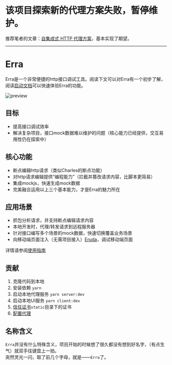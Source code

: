 # 该项目探索新的代理方案失败，暂停维护。  
推荐笔者的文章：[自集成式 HTTP 代理方案](https://hughfenghen.github.io/posts/2024/05/08/ff-proxy/)，基本实现了期望。

--- 

# Erra

Erra是一个非常便捷的http接口调试工具。阅读下文可以对Erra有一个初步了解，阅读<a href="https://hughfenghen.github.io/erra/start">启动文档</a>可以快速体验Erra的功能。  

![preview](https://raw.githubusercontent.com/hughfenghen/erra/master/preview.gif)

## 目标
- 提高接口调试效率  
- 解决复杂项目，接口mock数据难以维护的问题（核心能力已经提供，交互易用性仍在探索中）  

## 核心功能
- 断点编辑http请求（类似Charles的断点功能）  
- 对http请求编辑提供“编程能力”（拦截并篡改请求内容，比脚本更简易）  
- 集成mockjs，快速生成mock数据  
- 完美融合运用以上三个基本能力，才是Erra的魅力所在  

## 应用场景
- 抓包分析请求，并支持断点编辑请求内容  
- 本地开发时，代理/转发请求到远程服务器  
- 针对接口编写多个场景的mock数据，快速切换覆盖业务场景  
- 向移动端页面注入（无需项目接入）[Eruda](https://github.com/liriliri/eruda)，调试移动端页面  

详情请参阅<a href="https://hughfenghen.github.io/erra/guide">使用指南</a>

## 贡献
1. 克隆代码到本地
2. 安装依赖 `yarn`
3. 启动本地代理服务 `yarn server:dev`
4. 启动本地UI服务 `yarn client:dev`
5. <a href="https://hughfenghen.github.io/erra/trust-ca.html">信任证书</a>`static`目录下的证书
6. <a href="https://hughfenghen.github.io/erra/start.html#%E4%BB%A3%E7%90%86%E9%85%8D%E7%BD%AE">配置代理</a>

## 名称含义
`Erra`并没有什么特殊含义，项目开始的时候想了很久都没有想到好名字，（有点生气）就双手往键盘上一拍。  
突然灵光一闪，取了前几个字母，就是——`Erra`了。
